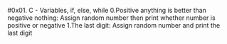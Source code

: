 #0x01. C - Variables, if, else, while
0.Positive anything is better than negative nothing: Assign random number then print whether number is positive or negative
1.The last digit: Assign random number and print the last digit
